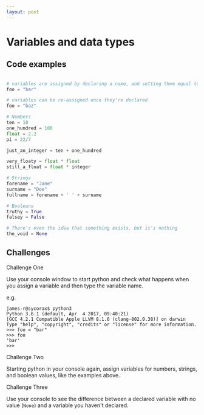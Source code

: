 ```yaml
---
layout: post
---
```


# Variables and data types


<p class="flow-text">

</p>


## Code examples

```python

# variables are assigned by declaring a name, and setting them equal to a value
foo = "bar"

# variables can be re-assigned once they're declared
foo = "baz"

# Numbers
ten = 10
one_hundred = 100
float = 2.2
pi = 22/7

just_an_integer = ten + one_hundred

very_floaty = float * float
still_a_float = float * integer

# Strings
forename = "Jane"
surname = "Doe"
fullname = forename + ' ' + surname

# Booleans
truthy = True
falsey = False

# There's even the idea that something exists, but it's nothing
the_void = None

```

## Challenges

<div class="card-panel flow-text" markdown="1">
<p class="card-title">Challenge One</p>

Use your console window to start python and check what happens when you assign a variable and then type the variable name.

e.g.

```shell
james-r@sycorax$ python3
Python 3.6.1 (default, Apr  4 2017, 09:40:21)
[GCC 4.2.1 Compatible Apple LLVM 8.1.0 (clang-802.0.38)] on darwin
Type "help", "copyright", "credits" or "license" for more information.
>>> foo = "bar"
>>> foo
'bar'
>>>
```

</div>

<div class="card-panel flow-text" markdown="1">
<p class="card-title">Challenge Two</p>

Starting python in your console again, assign variables for numbers, strings, and boolean values, like the examples above.

</div>

<div class="card-panel flow-text" markdown="1">
<p class="card-title">Challenge Three</p>

Use your console to see the difference between a declared variable with no value (```None```) and a variable you haven't declared.

</div>
